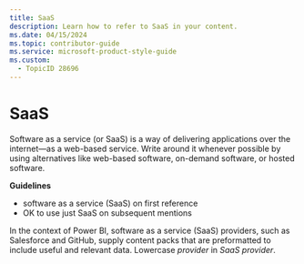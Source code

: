 ```yaml
---
title: SaaS
description: Learn how to refer to SaaS in your content.
ms.date: 04/15/2024
ms.topic: contributor-guide
ms.service: microsoft-product-style-guide
ms.custom:
  - TopicID 28696
---
```



# SaaS

Software as a service (or SaaS) is a way of delivering applications over the internet—as a web-based service. Write around it whenever possible by using alternatives like web-based software, on-demand software, or hosted software.

**Guidelines**

- software as a service (SaaS) on first reference
- OK to use just SaaS on subsequent mentions

In the context of Power BI, software as a service (SaaS) providers, such as Salesforce and GitHub, supply content packs that are preformatted to include useful and relevant data. Lowercase *provider* in *SaaS provider*.

